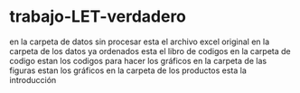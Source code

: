 # trabajo-LET-verdadero

en la carpeta de datos sin procesar esta el archivo excel original
en la carpeta de los datos ya ordenados esta el libro de codigos
en la carpeta de codigo estan los codigos para hacer los gráficos
en la carpeta de las figuras estan los gráficos
en la carpeta de los productos esta la introducción
